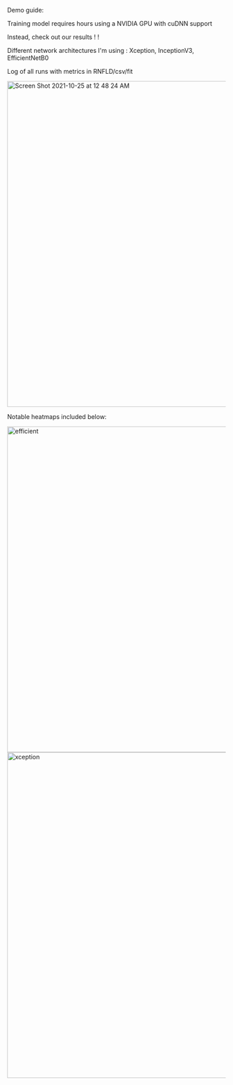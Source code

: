 Demo guide:

Training model requires hours using a NVIDIA GPU with cuDNN support

Instead, check out our results ! !

Different network architectures I'm using : Xception, InceptionV3, EfficientNetB0

Log of all runs with metrics in RNFLD/csv/fit

<img width="749" alt="Screen Shot 2021-10-25 at 12 48 24 AM" src="https://user-images.githubusercontent.com/26290097/138636276-17727646-3d49-423c-8ec7-8430be7fd557.png">

Notable heatmaps included below:

<img width="749" alt="efficient" src="https://user-images.githubusercontent.com/26290097/138636300-6e97860a-f51e-4e4c-86a7-07cba1eeee8c.png">
<img width="749" alt="xception" src="https://user-images.githubusercontent.com/26290097/138636302-6713ec62-b793-4887-b88f-472b34d6f4cf.png">
